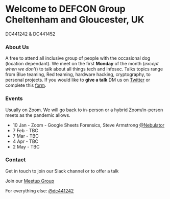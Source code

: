 # Welcome to DEFCON Group Cheltenham and Gloucester, UK
DC441242 & DC441452

### About Us
A free to attend all inclusive group of people with the occasional dog (location dependant). We meet on the first **Monday** of the month (*except when we don't*) to talk about all things tech and infosec. Talks topics range from Blue teaming, Red teaming, hardware hacking, cryptography, to personal projects. If you would like to **give a talk** DM us on [Twitter](https://twitter.com/dc441242) or complete this [form](https://forms.gle/EaoRV8RJnvN7o9sP8).


### Events

Usually on Zoom. We will go back to in-person or a hybrid Zoom/in-person meets as the pandemic allows. 

- 10 Jan - Zoom - Google Sheets Forensics, Steve Armstrong [@Nebulator](https://twitter.com/nebulator)
- 7 Feb - TBC
- 7 Mar - TBC
- 4 Apr - TBC
- 2 May -  TBC



### Contact

Get in touch to join our Slack channel or to offer a talk

Join our [Meetup Group](https://www.meetup.com/DEFCON441242/)

For everything else: [@dc441242](https://twitter.com/dc441242)
